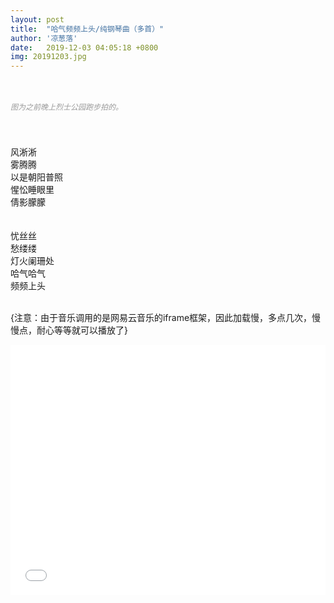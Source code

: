 ```yaml
---
layout: post
title:  "哈气频频上头/纯钢琴曲（多首）"
author: '凉葱落'
date:   2019-12-03 04:05:18 +0800
img: 20191203.jpg
---
```

<br>
<h5 style="color:#999; font-size:12px;font-weight:300">图为之前晚上烈士公园跑步拍的。</h5>
<br>
<br>
风淅淅<br>
雾腾腾<br>
以是朝阳普照<br>
惺忪睡眼里<br>
倩影朦朦<br>
<br>
<br>
忧丝丝<br>
愁缕缕<br>
灯火阑珊处<br>
哈气哈气<br>
频频上头<br>
<br>

{注意：由于音乐调用的是网易云音乐的iframe框架，因此加载慢，多点几次，慢慢点，耐心等等就可以播放了}
<iframe frameborder="0" src="//music.163.com/outchain/player?type=1&id=37602384&auto=1&height=430" allowfullscreen style="width:100%;height:400px"></iframe>
